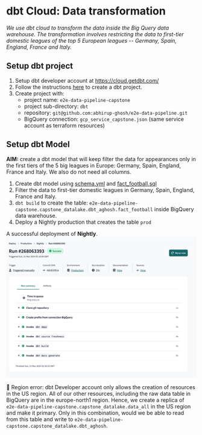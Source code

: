 # dbt Cloud: Data transformation 

*We use dbt cloud to transform the data inside the Big Query data warehouse. The transformation involves restricting the data to first-tier domestic leagues of the top 5 European leagues -- Germany, Spain, England, France and Italy.*

## Setup dbt project

1. Setup dbt developer account at https://cloud.getdbt.com/
2. Follow the instructions [here](https://github.com/DataTalksClub/data-engineering-zoomcamp/blob/main/04-analytics-engineering/dbt_cloud_setup.md) to create a dbt project.
3. Create project with:
    * project name: `e2e-data-pipeline-capstone`
    * project sub-directory: `dbt`
    * repository: `git@github.com:abhirup-ghosh/e2e-data-pipeline.git`
    * BigQuery connection: `gcp_service_capstone.json` (same service account as terraform resources)

## Setup dbt Model

**AIM:** create a dbt model that will keep filter the data for appearances only in the first tiers of the 5 big leagues in Europe: Germany, Spain, England, France and Italy. We also do not need all columns.

1. Create dbt model using [schema.yml](./models/staging/schema.yml) and [fact_football.sql](./models/staging/fact_football_data.sql)
2. Filter the data to first-tier domestic leagues in Germany, Spain, England, France and Italy.
3. `dbt build` to create the table: `e2e-data-pipeline-capstone.capstone_datalake.dbt_aghosh.fact_football` inside BigQuery data warehouse.
4. Deploy a Nightly production that creates the table `prod`

A successful deployment of **Nightly**.
![alt text](<nightly_deployment.png>)

🚨 Region error: dbt Developer account only allows the creation of resources in the US region. All of our other resources, including the raw data table in BigQuery are in the europe-north1 region. Hence, we create a replica of `e2e-data-pipeline-capstone.capstone_datalake.data_all` in the US region and make it primary. Only in this combination, would we be able to read from this table and write to `e2e-data-pipeline-capstone.capstone_datalake.dbt_aghosh`.